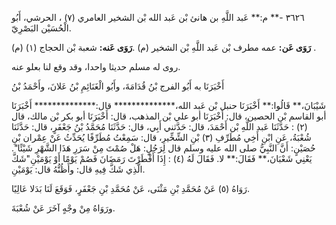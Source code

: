٣٦٢٦ -** م:** عَبد اللَّهِ بن هانئ بْن عَبد الله بْن الشخير العامري (٧) ، الحرشي، أَبُو الْحُسَيْن البَصْرِيّ.

**رَوَى عَن:** عمه مطرف بْن عَبد اللَّهِ بْن الشخير (م) .**رَوَى عَنه:** شعبة بْن الحجاج (١) (م) .

روى له مسلم حديثا واحدا، وقد وقع لنا بعلو عنه.

أَخْبَرَنَا به أَبُو الفرج بْنُ قُدَامَةَ، وأَبُو الْغَنَائِمِ بْنُ عَلانَ، وأَحْمَدُ بْنُ

شَيْبَانَ،** قَالُوا:** أَخْبَرَنَا حنبل بْن عَبد الله،************** قال:************** أَخْبَرَنَا أبو القاسم بْن الحصين، قال: أَخْبَرَنَا أبو علي بْن المذهب، قال: أَخْبَرَنَا أبو بكر بْن مالك، قال (٢) : حَدَّثَنَا عَبد اللَّهِ بْن أَحْمَدَ، قال: حَدَّثني أَبِي، قال: حَدَّثَنَا مُحَمَّدُ بْنُ جَعْفَرٍ، قال: حَدَّثَنَا شُعْبَةُ، عَنِ ابْنِ أَخِي مُطَرِّفِ (٣) بْنِ الشِّخِّيرِ، قال: سَمِعْتُ مُطَرِّفًا يُحَدِّثُ عَنْ عِمْران بْنِ حُصَيْنٍ: أَنَّ النَّبِيُّ صلى الله عليه وسلم قال لِرَجُلٍ: هَلْ صُمْتَ مِنْ سَرَرِ هَذَا الشَّهْرِ شَيْئًا". يَعْنِي شَعْبَانَ،** فَقَالَ:** لا. فَقَالَ لَهُ (٤) : إِذَا أَفْطَرْتَ رَمَضَانَ فَصُمْ يَوْمًا أَوْ يَوْمَيْنِ"شَكَّ الَّذِي شَكَّ فِيهِ قال: وأَظُنُّهُ قال: يَوْمَيْنِ.

رَوَاهُ (٥) عَنْ مُحَمَّدِ بْنِ مَثْنَى، عَنْ مُحَمَّدِ بْنِ جَعْفَرٍ، فَوَقَعَ لَنَا بَدَلا عَالِيًا.

ورَوَاهُ مِنْ وجْهٍ آخَرَ عَنْ شُعْبَةَ.